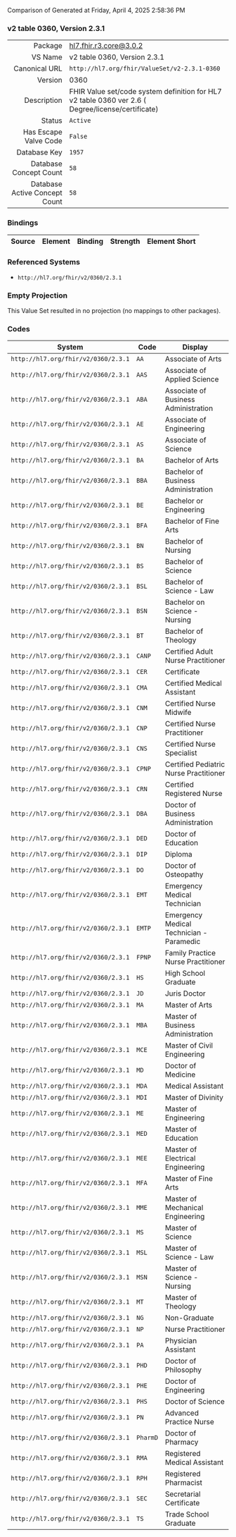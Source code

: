 Comparison of 
Generated at Friday, April 4, 2025 2:58:36 PM

### v2 table 0360, Version 2.3.1

|      |     |
| ---: | --- |
| Package | hl7.fhir.r3.core@3.0.2 |
| VS Name | v2 table 0360, Version 2.3.1 |
| Canonical URL | `http://hl7.org/fhir/ValueSet/v2-2.3.1-0360` |
| Version | 0360 |
| Description | FHIR Value set/code system definition for HL7 v2 table 0360 ver 2.6 ( Degree/license/certificate) |
| Status | `Active` |
| Has Escape Valve Code | `False` |
| Database Key | `1957` |
| Database Concept Count | `58` |
| Database Active Concept Count | `58` |
### Bindings

| Source | Element | Binding | Strength | Element Short |
| ------ | ------- | ------- | -------- | ------------- |

### Referenced Systems

* `http://hl7.org/fhir/v2/0360/2.3.1`
### Empty Projection

This Value Set resulted in no projection (no mappings to other packages).

### Codes

| System | Code | Display |
| ------ | ---- | ------- |
| `http://hl7.org/fhir/v2/0360/2.3.1` | `AA` | Associate of Arts |
| `http://hl7.org/fhir/v2/0360/2.3.1` | `AAS` | Associate of Applied Science |
| `http://hl7.org/fhir/v2/0360/2.3.1` | `ABA` | Associate of Business Administration |
| `http://hl7.org/fhir/v2/0360/2.3.1` | `AE` | Associate of Engineering |
| `http://hl7.org/fhir/v2/0360/2.3.1` | `AS` | Associate of Science |
| `http://hl7.org/fhir/v2/0360/2.3.1` | `BA` | Bachelor of Arts |
| `http://hl7.org/fhir/v2/0360/2.3.1` | `BBA` | Bachelor of Business Administration |
| `http://hl7.org/fhir/v2/0360/2.3.1` | `BE` | Bachelor or Engineering |
| `http://hl7.org/fhir/v2/0360/2.3.1` | `BFA` | Bachelor of Fine Arts |
| `http://hl7.org/fhir/v2/0360/2.3.1` | `BN` | Bachelor of Nursing |
| `http://hl7.org/fhir/v2/0360/2.3.1` | `BS` | Bachelor of Science |
| `http://hl7.org/fhir/v2/0360/2.3.1` | `BSL` | Bachelor of Science - Law |
| `http://hl7.org/fhir/v2/0360/2.3.1` | `BSN` | Bachelor on Science - Nursing |
| `http://hl7.org/fhir/v2/0360/2.3.1` | `BT` | Bachelor of Theology |
| `http://hl7.org/fhir/v2/0360/2.3.1` | `CANP` | Certified Adult Nurse Practitioner |
| `http://hl7.org/fhir/v2/0360/2.3.1` | `CER` | Certificate |
| `http://hl7.org/fhir/v2/0360/2.3.1` | `CMA` | Certified Medical Assistant |
| `http://hl7.org/fhir/v2/0360/2.3.1` | `CNM` | Certified Nurse Midwife |
| `http://hl7.org/fhir/v2/0360/2.3.1` | `CNP` | Certified Nurse Practitioner |
| `http://hl7.org/fhir/v2/0360/2.3.1` | `CNS` | Certified Nurse Specialist |
| `http://hl7.org/fhir/v2/0360/2.3.1` | `CPNP` | Certified Pediatric Nurse Practitioner |
| `http://hl7.org/fhir/v2/0360/2.3.1` | `CRN` | Certified Registered Nurse |
| `http://hl7.org/fhir/v2/0360/2.3.1` | `DBA` | Doctor of Business Administration |
| `http://hl7.org/fhir/v2/0360/2.3.1` | `DED` | Doctor of Education |
| `http://hl7.org/fhir/v2/0360/2.3.1` | `DIP` | Diploma |
| `http://hl7.org/fhir/v2/0360/2.3.1` | `DO` | Doctor of Osteopathy |
| `http://hl7.org/fhir/v2/0360/2.3.1` | `EMT` | Emergency Medical Technician |
| `http://hl7.org/fhir/v2/0360/2.3.1` | `EMTP` | Emergency Medical Technician - Paramedic |
| `http://hl7.org/fhir/v2/0360/2.3.1` | `FPNP` | Family Practice Nurse Practitioner |
| `http://hl7.org/fhir/v2/0360/2.3.1` | `HS` | High School Graduate |
| `http://hl7.org/fhir/v2/0360/2.3.1` | `JD` | Juris Doctor |
| `http://hl7.org/fhir/v2/0360/2.3.1` | `MA` | Master of Arts |
| `http://hl7.org/fhir/v2/0360/2.3.1` | `MBA` | Master of Business Administration |
| `http://hl7.org/fhir/v2/0360/2.3.1` | `MCE` | Master of Civil Engineering |
| `http://hl7.org/fhir/v2/0360/2.3.1` | `MD` | Doctor of Medicine |
| `http://hl7.org/fhir/v2/0360/2.3.1` | `MDA` | Medical Assistant |
| `http://hl7.org/fhir/v2/0360/2.3.1` | `MDI` | Master of Divinity |
| `http://hl7.org/fhir/v2/0360/2.3.1` | `ME` | Master of Engineering |
| `http://hl7.org/fhir/v2/0360/2.3.1` | `MED` | Master of Education |
| `http://hl7.org/fhir/v2/0360/2.3.1` | `MEE` | Master of Electrical Engineering |
| `http://hl7.org/fhir/v2/0360/2.3.1` | `MFA` | Master of Fine Arts |
| `http://hl7.org/fhir/v2/0360/2.3.1` | `MME` | Master of Mechanical Engineering |
| `http://hl7.org/fhir/v2/0360/2.3.1` | `MS` | Master of Science |
| `http://hl7.org/fhir/v2/0360/2.3.1` | `MSL` | Master of Science - Law |
| `http://hl7.org/fhir/v2/0360/2.3.1` | `MSN` | Master of Science - Nursing |
| `http://hl7.org/fhir/v2/0360/2.3.1` | `MT` | Master of Theology |
| `http://hl7.org/fhir/v2/0360/2.3.1` | `NG` | Non-Graduate |
| `http://hl7.org/fhir/v2/0360/2.3.1` | `NP` | Nurse Practitioner |
| `http://hl7.org/fhir/v2/0360/2.3.1` | `PA` | Physician Assistant |
| `http://hl7.org/fhir/v2/0360/2.3.1` | `PHD` | Doctor of Philosophy |
| `http://hl7.org/fhir/v2/0360/2.3.1` | `PHE` | Doctor of Engineering |
| `http://hl7.org/fhir/v2/0360/2.3.1` | `PHS` | Doctor of Science |
| `http://hl7.org/fhir/v2/0360/2.3.1` | `PN` | Advanced Practice Nurse |
| `http://hl7.org/fhir/v2/0360/2.3.1` | `PharmD` | Doctor of Pharmacy |
| `http://hl7.org/fhir/v2/0360/2.3.1` | `RMA` | Registered Medical Assistant |
| `http://hl7.org/fhir/v2/0360/2.3.1` | `RPH` | Registered Pharmacist |
| `http://hl7.org/fhir/v2/0360/2.3.1` | `SEC` | Secretarial Certificate |
| `http://hl7.org/fhir/v2/0360/2.3.1` | `TS` | Trade School Graduate |
